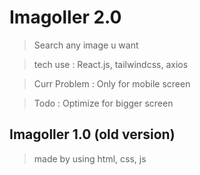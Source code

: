 # Imagoller 2.0

> Search any image u want

>tech use : React.js, tailwindcss, axios

>Curr Problem : Only for mobile screen

>Todo : Optimize for bigger screen

## Imagoller 1.0 (old version)

> made by using html, css, js
